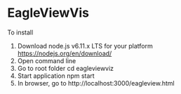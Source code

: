 # EagleViewVis
To install
1. Download node.js v6.11.x LTS for your platform https://nodejs.org/en/download/
2. Open command line
3. Go to root folder 
	cd eagleviewviz
4. Start application
	npm start
5. In browser, go to http://localhost:3000/eagleview.html
